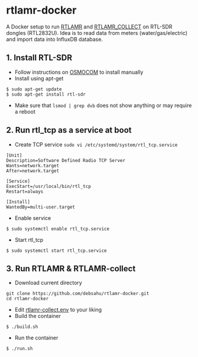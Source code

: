 # rtlamr-docker

A Docker setup to run [RTLAMR](https://github.com/bemasher/rtlamr) and [RTLAMR_COLLECT](https://github.com/bemasher/rtlamr-collect) on RTL-SDR dongles (RTL2832U). Idea is to read data from meters (water/gas/electric) and import data into InfluxDB database.

## 1. Install RTL-SDR

- Follow instructions on [OSMOCOM](https://osmocom.org/projects/rtl-sdr/wiki/Rtl-sdr) to install manually
- Install using apt-get
```
$ sudo apt-get update
$ sudo apt-get install rtl-sdr
```
- Make sure that `lsmod | grep dvb` does not show anything or may require a reboot

## 2. Run rtl_tcp as a service at boot

- Create TCP service `sudo vi /etc/systemd/system/rtl_tcp.service`
```
[Unit]
Description=Software Defined Radio TCP Server
Wants=network.target
After=network.target

[Service]
ExecStart=/usr/local/bin/rtl_tcp
Restart=always

[Install]
WantedBy=multi-user.target
```
- Enable service
```
$ sudo systemctl enable rtl_tcp.service
```
- Start rtl_tcp
```
$ sudo systemctl start rtl_tcp.service
```

## 3. Run RTLAMR & RTLAMR-collect

- Download current directory
```
git clone https://github.com/debsahu/rtlamr-docker.git
cd rtlamr-docker
```
- Edit [rtlamr-collect.env](https://github.com/debsahu/rtlamr-docker/blob/main/rtlamr-collect.env) to your liking
- Build the container
```
$ ./build.sh
```
- Run the container
```
$ ./run.sh
```
